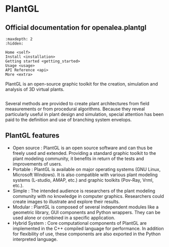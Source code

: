 # PlantGL

## Official documentation for openalea.plantgl

```{toctree}
:maxdepth: 2
:hidden:

Home <self>
Install <installation>
Getting started <getting_started>
Usage <usage>
API Reference <api>
More <extra>
```
PlantGL is an open-source graphic toolkit for the creation, simulation and analysis of 3D virtual plants.

```{include} ../README.md
```


Several methods are provided to create plant architectures from field measurements or from procedural algorithms. Because they reveal particularly useful in plant design and simulation, special attention has been paid to the definition and use of branching system envelops.

## PlantGL features

 - Open source : PlantGL is an open source software and can thus be freely used and extended. Providing a standard graphic toolkit to the plant modeling community, it benefits in return of the tests and improvements of users.
 - Portable : PlantGL is available on major operating systems (GNU Linux, Microsoft Windows). It is also compatible with various plant modeling systems (L-studio, AMAP, etc.) and graphic toolkits (Pov-Ray, Vrml, etc.).
 - Simple : The intended audience is researchers of the plant modeling community with no knowledge in computer graphics. Researchers could create images to illustrate and explore their results.
 - Modular : PlantGL is composed of several independent modules like a geometric library, GUI components and Python wrappers. They can be used alone or combined in a specific application.
 - Hybrid System : Core computational components of PlantGL are implemented in the C++ compiled language for performance. In addition for flexibility of use, these components are also exported in the Python interpreted language.


